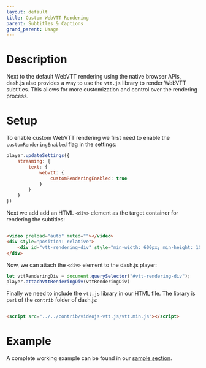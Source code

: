 ```yaml
---
layout: default
title: Custom WebVTT Rendering
parent: Subtitles & Captions
grand_parent: Usage
---
```


# Description

Next to the default WebVTT rendering using the native browser APIs, dash.js also provides a way to use the `vtt.js`
library to render WebVTT subtitles. This allows for more customization and control over the rendering process.

# Setup

To enable custom WebVTT rendering we first need to enable the `customRenderingEnabled` flag in the settings:

```js
player.updateSettings({
    streaming: {
        text: {
            webvtt: {
                customRenderingEnabled: true
            }
        }
    }
})
```

Next we add add an HTML `<div>` element as the target container for rendering the subtitles:

```html

<video preload="auto" muted=""></video>
<div style="position: relative">
    <div id="vtt-rendering-div" style="min-width: 600px; min-height: 100px;"></div>
</div>
```

Now, we can attach the `<div>` element to the dash.js player:

```js
let vttRenderingDiv = document.querySelector("#vtt-rendering-div");
player.attachVttRenderingDiv(vttRenderingDiv) 
```

Finally we need to include the `vtt.js` library in our HTML file. The library is part of the `contrib` folder of
dash.js:

```html

<script src="../../contrib/videojs-vtt.js/vtt.min.js"></script>
```

# Example

A complete working example can be found in
our [sample section](https://reference.dashif.org/dash.js/nightly/samples/captioning/vttjs.html).
